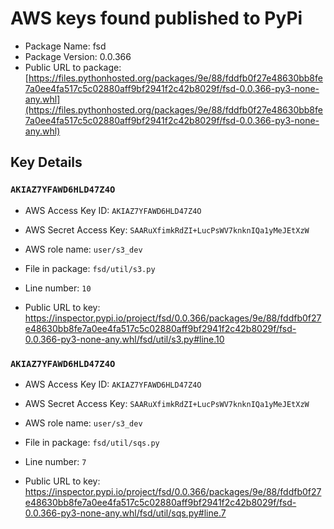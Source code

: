 # AWS keys found published to PyPi

* Package Name: fsd
* Package Version: 0.0.366
* Public URL to package: [https://files.pythonhosted.org/packages/9e/88/fddfb0f27e48630bb8fe7a0ee4fa517c5c02880aff9bf2941f2c42b8029f/fsd-0.0.366-py3-none-any.whl](https://files.pythonhosted.org/packages/9e/88/fddfb0f27e48630bb8fe7a0ee4fa517c5c02880aff9bf2941f2c42b8029f/fsd-0.0.366-py3-none-any.whl)

## Key Details

### `AKIAZ7YFAWD6HLD47Z4O`

* AWS Access Key ID: `AKIAZ7YFAWD6HLD47Z4O`
* AWS Secret Access Key: `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` 
* AWS role name: `user/s3_dev`
* File in package: `fsd/util/s3.py`
* Line number: `10`

* Public URL to key: https://inspector.pypi.io/project/fsd/0.0.366/packages/9e/88/fddfb0f27e48630bb8fe7a0ee4fa517c5c02880aff9bf2941f2c42b8029f/fsd-0.0.366-py3-none-any.whl/fsd/util/s3.py#line.10



### `AKIAZ7YFAWD6HLD47Z4O`

* AWS Access Key ID: `AKIAZ7YFAWD6HLD47Z4O`
* AWS Secret Access Key: `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` 
* AWS role name: `user/s3_dev`
* File in package: `fsd/util/sqs.py`
* Line number: `7`

* Public URL to key: https://inspector.pypi.io/project/fsd/0.0.366/packages/9e/88/fddfb0f27e48630bb8fe7a0ee4fa517c5c02880aff9bf2941f2c42b8029f/fsd-0.0.366-py3-none-any.whl/fsd/util/sqs.py#line.7


